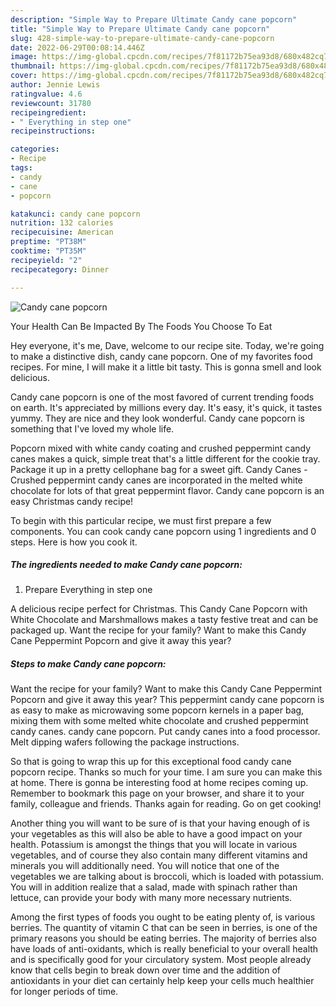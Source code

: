 ```yaml
---
description: "Simple Way to Prepare Ultimate Candy cane popcorn"
title: "Simple Way to Prepare Ultimate Candy cane popcorn"
slug: 428-simple-way-to-prepare-ultimate-candy-cane-popcorn
date: 2022-06-29T00:08:14.446Z
image: https://img-global.cpcdn.com/recipes/7f81172b75ea93d8/680x482cq70/candy-cane-popcorn-recipe-main-photo.jpg
thumbnail: https://img-global.cpcdn.com/recipes/7f81172b75ea93d8/680x482cq70/candy-cane-popcorn-recipe-main-photo.jpg
cover: https://img-global.cpcdn.com/recipes/7f81172b75ea93d8/680x482cq70/candy-cane-popcorn-recipe-main-photo.jpg
author: Jennie Lewis
ratingvalue: 4.6
reviewcount: 31780
recipeingredient:
- " Everything in step one"
recipeinstructions:

categories:
- Recipe
tags:
- candy
- cane
- popcorn

katakunci: candy cane popcorn 
nutrition: 132 calories
recipecuisine: American
preptime: "PT38M"
cooktime: "PT35M"
recipeyield: "2"
recipecategory: Dinner

---
```



![Candy cane popcorn](https://img-global.cpcdn.com/recipes/7f81172b75ea93d8/680x482cq70/candy-cane-popcorn-recipe-main-photo.jpg)

Your Health Can Be Impacted By The Foods You Choose To Eat

Hey everyone, it's me, Dave, welcome to our recipe site. Today, we're going to make a distinctive dish, candy cane popcorn. One of my favorites food recipes. For mine, I will make it a little bit tasty. This is gonna smell and look delicious.

Candy cane popcorn is one of the most favored of current trending foods on earth. It's appreciated by millions every day. It's easy, it's quick, it tastes yummy. They are nice and they look wonderful. Candy cane popcorn is something that I've loved my whole life.

Popcorn mixed with white candy coating and crushed peppermint candy canes makes a quick, simple treat that&#39;s a little different for the cookie tray. Package it up in a pretty cellophane bag for a sweet gift. Candy Canes - Crushed peppermint candy canes are incorporated in the melted white chocolate for lots of that great peppermint flavor. Candy cane popcorn is an easy Christmas candy recipe!


To begin with this particular recipe, we must first prepare a few components. You can cook candy cane popcorn using 1 ingredients and 0 steps. Here is how you cook it.

<!--inarticleads1-->

##### The ingredients needed to make Candy cane popcorn:

1. Prepare  Everything in step one


A delicious recipe perfect for Christmas. This Candy Cane Popcorn with White Chocolate and Marshmallows makes a tasty festive treat and can be packaged up. Want the recipe for your family? Want to make this Candy Cane Peppermint Popcorn and give it away this year? 

<!--inarticleads2-->

##### Steps to make Candy cane popcorn:



Want the recipe for your family? Want to make this Candy Cane Peppermint Popcorn and give it away this year? This peppermint candy cane popcorn is as easy to make as microwaving some popcorn kernels in a paper bag, mixing them with some melted white chocolate and crushed peppermint candy canes. candy cane popcorn. Put candy canes into a food processor. Melt dipping wafers following the package instructions. 

So that is going to wrap this up for this exceptional food candy cane popcorn recipe. Thanks so much for your time. I am sure you can make this at home. There is gonna be interesting food at home recipes coming up. Remember to bookmark this page on your browser, and share it to your family, colleague and friends. Thanks again for reading. Go on get cooking!

Another thing you will want to be sure of is that your having enough of is your vegetables as this will also be able to have a good impact on your health. Potassium is amongst the things that you will locate in various vegetables, and of course they also contain many different vitamins and minerals you will additionally need. You will notice that one of the vegetables we are talking about is broccoli, which is loaded with potassium. You will in addition realize that a salad, made with spinach rather than lettuce, can provide your body with many more necessary nutrients.

Among the first types of foods you ought to be eating plenty of, is various berries. The quantity of vitamin C that can be seen in berries, is one of the primary reasons you should be eating berries. The majority of berries also have loads of anti-oxidants, which is really beneficial to your overall health and is specifically good for your circulatory system. Most people already know that cells begin to break down over time and the addition of antioxidants in your diet can certainly help keep your cells much healthier for longer periods of time.
